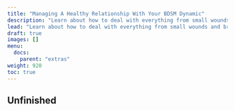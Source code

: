 ```yaml
---
title: "Managing A Healthy Relationship With Your BDSM Dynamic"
description: "Learn about how to deal with everything from small wounds and bruise care to more to help your partner if they are in need."
lead: "Learn about how to deal with everything from small wounds and bruise care to more to help your partner if they are in need."
draft: true
images: []
menu:
  docs:
    parent: "extras"
weight: 920
toc: true
---
```

## Unfinished
